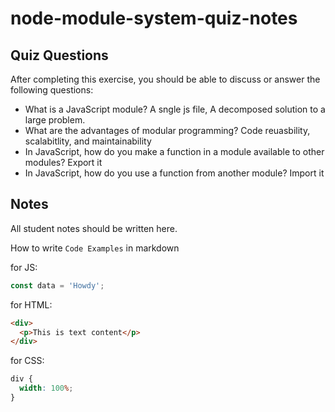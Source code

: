 # node-module-system-quiz-notes

## Quiz Questions

After completing this exercise, you should be able to discuss or answer the following questions:

- What is a JavaScript module?
  A sngle js file, A decomposed solution to a large problem.
- What are the advantages of modular programming?
  Code reuasbility, scalabitlity, and maintainability
- In JavaScript, how do you make a function in a module available to other modules?
  Export it
- In JavaScript, how do you use a function from another module?
  Import it

## Notes

All student notes should be written here.

How to write `Code Examples` in markdown

for JS:

```javascript
const data = 'Howdy';
```

for HTML:

```html
<div>
  <p>This is text content</p>
</div>
```

for CSS:

```css
div {
  width: 100%;
}
```
